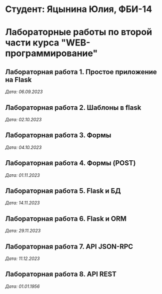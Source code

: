 # Студент: Яцынина Юлия, ФБИ-14

# Лабораторные работы по второй части курса "WEB-программирование"

## Лабораторная работа 1. Простое приложение на Flask

*Дата: 06.09.2023*

## Лабораторная работа 2. Шаблоны в flask

*Дата: 02.10.2023*

## Лабораторная работа 3. Формы

*Дата: 04.10.2023*

## Лабораторная работа 4. Формы (POST)

*Дата: 01.11.2023*

## Лабораторная работа 5. Flask и БД

*Дата: 14.11.2023*

## Лабораторная работа 6. Flask и ORM

*Дата: 29.11.2023*


## Лабораторная работа 7. API JSON-RPC

*Дата: 11.12.2023*


## Лабораторная работа 8. API REST

*Дата: 01.01.1956*